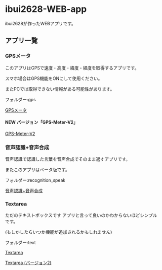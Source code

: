 # ibui2628-WEB-app

ibui2628が作ったWEBアプリです。

## アプリ一覧

### GPSメータ

このアプリはGPSで速度・高度・緯度・経度を取得するアプリです。

スマホ場合はGPS機能をONにして使用ください。

またPCでは取得できない情報がある可能性があります。

フォルダー:gps

[GPSメータ](https://ibui2628.github.io/ibui2628-WEB-app/gps/ "GPSメータを開きます")

#### NEW バージョン「GPS-Meter-V2」

[GPS-Meter-V2](../GPS-Meter-V2/)

### 音声認識+音声合成

音声認識で認識した言葉を音声合成でそのまま返すアプリです。

またこのアプリはベータ版です。

フォルダー:recognition_speak

[音声認識+音声合成](https://ibui2628.github.io/ibui2628-WEB-app/recognition_speak/ "音声認識+音声合成を開きます")

### Textarea

ただのテキストボックスです アプリと言って良いのかわからないほどシンプルです。

(もしかしたらいつか機能が追加されるかもしれません)

フォルダー:text

[Textarea](https://ibui2628.github.io/ibui2628-WEB-app/text/ "Textareaを開きます")

[Textarea (バージョン2)](https://ibui2628.github.io/ibui2628-WEB-app/text/text-d-test.html "Textareaバージョン2を開きます")
